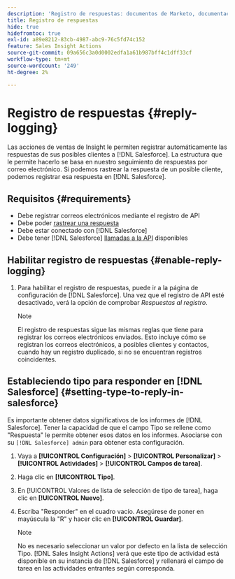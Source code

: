 ```yaml
---
description: 'Registro de respuestas: documentos de Marketo, documentación del producto'
title: Registro de respuestas
hide: true
hidefromtoc: true
exl-id: a89e8212-83cb-4987-abc9-76c5fd74c152
feature: Sales Insight Actions
source-git-commit: 09a656c3a0d0002edfa1a61b987bff4c1dff33cf
workflow-type: tm+mt
source-wordcount: '249'
ht-degree: 2%

---
```


# Registro de respuestas {#reply-logging}

Las acciones de ventas de Insight le permiten registrar automáticamente las respuestas de sus posibles clientes a [!DNL Salesforce]. La estructura que le permite hacerlo se basa en nuestro seguimiento de respuestas por correo electrónico. Si podemos rastrear la respuesta de un posible cliente, podemos registrar esa respuesta en [!DNL Salesforce].

## Requisitos {#requirements}

* Debe registrar correos electrónicos mediante el registro de API
* Debe poder [rastrear una respuesta](/help/marketo/product-docs/marketo-sales-insight/actions/send-a-sales-email/email-tracking-overview.md#how-reply-tracking-works)
* Debe estar conectado con [!DNL Salesforce]
* Debe tener [!DNL Salesforce] [llamadas a la API](https://developer.salesforce.com/docs/atlas.en-us.salesforce_app_limits_cheatsheet.meta/salesforce_app_limits_cheatsheet/salesforce_app_limits_platform_api.htm?lang=es) disponibles

## Habilitar registro de respuestas {#enable-reply-logging}

1. Para habilitar el registro de respuestas, puede ir a la página de configuración de [!DNL Salesforce]. Una vez que el registro de API esté desactivado, verá la opción de comprobar _Respuestas al registro_.

   >[!NOTE]
   >
   >El registro de respuestas sigue las mismas reglas que tiene para registrar los correos electrónicos enviados. Esto incluye cómo se registran los correos electrónicos, a posibles clientes y contactos, cuando hay un registro duplicado, si no se encuentran registros coincidentes.

## Estableciendo tipo para responder en [!DNL Salesforce] {#setting-type-to-reply-in-salesforce}

Es importante obtener datos significativos de los informes de [!DNL Salesforce]. Tener la capacidad de que el campo Tipo se rellene como &quot;Respuesta&quot; le permite obtener esos datos en los informes. Asociarse con su `[!DNL Salesforce] admin` para obtener esta configuración.

1. Vaya a **[!UICONTROL Configuración]** > **[!UICONTROL Personalizar]** > **[!UICONTROL Actividades]** > **[!UICONTROL Campos de tarea]**.
1. Haga clic en **[!UICONTROL Tipo]**.
1. En [!UICONTROL Valores de lista de selección de tipo de tarea], haga clic en **[!UICONTROL Nuevo]**.
1. Escriba &quot;Responder&quot; en el cuadro vacío. Asegúrese de poner en mayúscula la &quot;R&quot; y hacer clic en **[!UICONTROL Guardar]**.

   >[!NOTE]
   >
   >No es necesario seleccionar un valor por defecto en la lista de selección Tipo. [!DNL Sales Insight Actions] verá que este tipo de actividad está disponible en su instancia de [!DNL Salesforce] y rellenará el campo de tarea en las actividades entrantes según corresponda.
